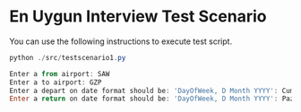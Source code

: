 # En Uygun Interview Test Scenario

You can use the following instructions to execute test script.

```powershell
python ./src/testscenario1.py
```

```powershell
Enter a from airport: SAW
Enter a to airport: GZP
Enter a depart on date format should be: 'DayOfWeek, D Month YYYY': Cuma, 10 Mart 2023
Enter a return on date format should be: 'DayOfWeek, D Month YYYY': Pazartesi, 6 Kasım 2023
```
